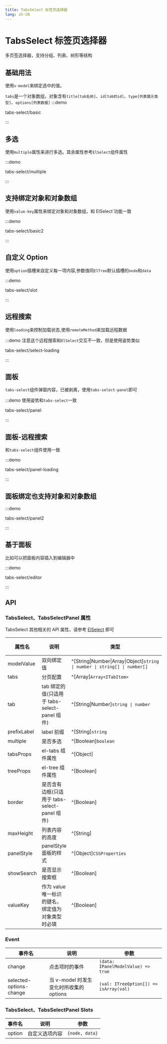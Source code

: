 ```yaml
---
title: TabsSelect 标签页选择器
lang: zh-CN
---
```


# TabsSelect 标签页选择器

多页签选择器，支持分组、列表、树形等结构

## 基础用法

使用`v-model`来绑定选中的值。

`tabs`是一个对象数组，对象含有`title[tab名称]`、`id[tab的id]`、`type[列表展示类型]`、`options[列表数据]`
:::demo

tabs-select/basic

:::

## 多选

使用`multiple`属性来进行多选。其余属性参考`ElSelect`组件属性

:::demo

tabs-select/multiple

:::

## 支持绑定对象和对象数组

使用`value-key`属性来绑定对象和对象数组，和 ElSelect`功能一致

:::demo

tabs-select/basic2

:::

## 自定义 Option

使用`option`插槽来自定义每一项内容,参数值同`ElTree`默认插槽的`node`和`data`

:::demo

tabs-select/slot

:::

## 远程搜索

使用`loading`来控制加载状态,使用`remoteMethod`来加载远程数据

:::demo 注意这个远程搜索和`ElSelect`交互不一致，但是使用姿势类似

tabs-select/select-loading

:::

## 面板

`tabs-select`组件弹窗内容，已被剥离，使用`tabs-select-panel`即可

:::demo 使用姿势和`tabs-select`一致

tabs-select/panel

:::

## 面板-远程搜索

和`tabs-select`组件使用一致

:::demo

tabs-select/panel-loading

:::

## 面板绑定也支持对象和对象数组

:::demo

tabs-select/panel2

:::

## 基于面板

比如可以把面板内容插入到编辑器中

:::demo

tabs-select/editor

:::

## API

### TabsSelect、TabsSelectPanel 属性

TabsSelect 其他相关的 API 属性，请参考 [ElSelect](https://element-plus.org/zh-CN/component/select.html) 即可

| 属性名      | 说明                                              | 类型                                                                       | 默认值  |
| ----------- | ------------------------------------------------- | -------------------------------------------------------------------------- | ------- |
| modelValue  | 双向绑定值                                        | ^[String\|Number\|Array\|Object]`string \| number \| string[] \| number[]` | -       |
| tabs        | 分页配置                                          | ^[Array]`Array<ITabItem>`                                                  | -       |
| tab         | tab 绑定的值(只适用于 tabs-select-panel 组件)     | ^[String\|Number]`string \| number`                                        | -       |
| prefixLabel | label 前缀                                        | ^[String]`string`                                                          | `{x}`   |
| multiple    | 是否多选                                          | ^[Boolean]`boolean`                                                        | -       |
| tabsProps   | el-tabs 组件属性                                  | ^[Object]                                                                  | -       |
| treeProps   | el-tree 组件属性                                  | ^[Boolean]                                                                 | -       |
| border      | 是否含有边框(只适用于 tabs-select-panel 组件)     | ^[Boolean]                                                                 | -       |
| maxHeight   | 列表内容的高度                                    | ^[String]                                                                  | `260px` |
| panelStyle  | panelStyle 面板的样式                             | ^[Object]`CSSProperties`                                                   | -       |
| showSearch  | 是否显示搜索框                                    | ^[Boolean]                                                                 | -       |
| valueKey    | 作为 value 唯一标识的键名，绑定值为对象类型时必填 | ^[Boolean]                                                                 | -       |

### Event

| 事件名                  | 说明                                    | 参数                                   |
| ----------------------- | --------------------------------------- | -------------------------------------- |
| change                  | 点击项时的事件                          | `(data: IPanelModelValue) => true`     |
| selected-options-change | 当 v-model 时发生变化时所收集的 options | `(val: ITreeOption[]) => isArray(val)` |

### TabsSelect、TabsSelectPanel Slots

| 事件名 | 说明           | 参数           |
| ------ | -------------- | -------------- |
| option | 自定义选项内容 | `{node, data}` |
